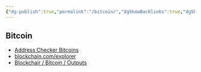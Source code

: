 ```yaml
---
{"dg-publish":true,"permalink":"/bitcoin/","dgShowBacklinks":true,"dgShowLocalGraph":true}
---
```



## Bitcoin
- [Address Checker Bitcoins](http://addresschecker.eu/)
- [blockchain.com/explorer](https://www.blockchain.com/explorer)
- [Blockchair / Bitcoin / Outputs](https://blockchair.com/bitcoin/outputs)